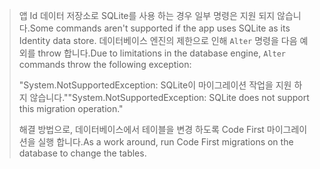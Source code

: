 > <span data-ttu-id="34ca2-101">앱 Id 데이터 저장소로 SQLite를 사용 하는 경우 일부 명령은 지원 되지 않습니다.</span><span class="sxs-lookup"><span data-stu-id="34ca2-101">Some commands aren't supported if the app uses SQLite as its Identity data store.</span></span> <span data-ttu-id="34ca2-102">데이터베이스 엔진의 제한으로 인해 `Alter` 명령을 다음 예외를 throw 합니다.</span><span class="sxs-lookup"><span data-stu-id="34ca2-102">Due to limitations in the database engine, `Alter` commands throw the following exception:</span></span>
>
> <span data-ttu-id="34ca2-103">"System.NotSupportedException: SQLite이 마이그레이션 작업을 지원 하지 않습니다."</span><span class="sxs-lookup"><span data-stu-id="34ca2-103">"System.NotSupportedException: SQLite does not support this migration operation."</span></span> 
>
> <span data-ttu-id="34ca2-104">해결 방법으로, 데이터베이스에서 테이블을 변경 하도록 Code First 마이그레이션을 실행 합니다.</span><span class="sxs-lookup"><span data-stu-id="34ca2-104">As a work around, run Code First migrations on the database to change the tables.</span></span>
